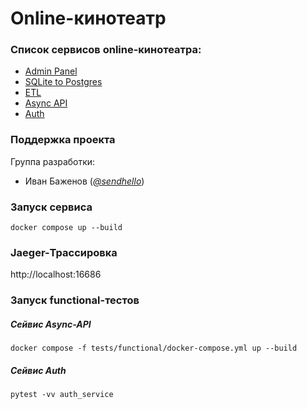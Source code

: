 # Online-кинотеатр

### Список сервисов online-кинотеатра:
* [Admin Panel](admin_panel/README.md)
* [SQLite to Postgres](sqlite_to_postgres/README.md)
* [ETL](etl/README.md)
* [Async API](async_api/README.md)
* [Auth](auth_service/README.md)

### Поддержка проекта

Группа разработки:

* Иван Баженов (*[@sendhello](https://www.google.com)*)

### Запуск сервиса
```commandline
docker compose up --build
```

### Jaeger-Трассировка 
http://localhost:16686

### Запуск functional-тестов

##### Сейвис Async-API
```commandline
docker compose -f tests/functional/docker-compose.yml up --build
```

##### Сейвис Auth
```commandline
pytest -vv auth_service
```

